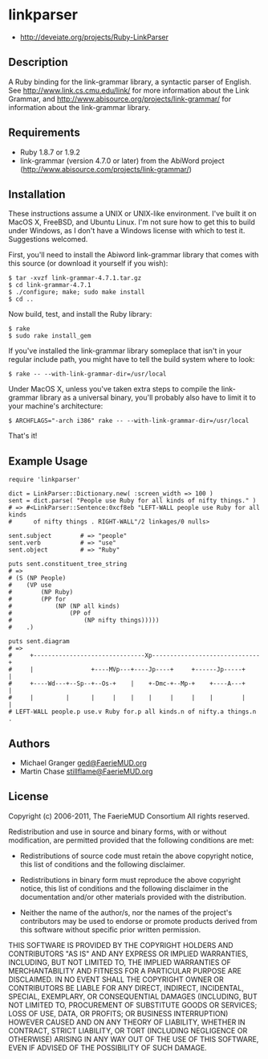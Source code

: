 # linkparser

* http://deveiate.org/projects/Ruby-LinkParser

## Description

A Ruby binding for the link-grammar library, a syntactic parser of
English. See http://www.link.cs.cmu.edu/link/ for more information about
the Link Grammar, and http://www.abisource.org/projects/link-grammar/
for information about the link-grammar library.


## Requirements

* Ruby 1.8.7 or 1.9.2
* link-grammar (version 4.7.0 or later) from the AbiWord project 
  (http://www.abisource.com/projects/link-grammar/) 


## Installation

These instructions assume a UNIX or UNIX-like environment. I've built it on
MacOS X, FreeBSD, and Ubuntu Linux. I'm not sure how to get this to build
under Windows, as I don't have a Windows license with which to test it.
Suggestions welcomed.

First, you'll need to install the Abiword link-grammar library that comes with
this source (or download it yourself if you wish):

    $ tar -xvzf link-grammar-4.7.1.tar.gz
    $ cd link-grammar-4.7.1
    $ ./configure; make; sudo make install
    $ cd ..

Now build, test, and install the Ruby library:

    $ rake
    $ sudo rake install_gem

If you've installed the link-grammar library someplace that isn't in your
regular include path, you might have to tell the build system where to look:

    $ rake -- --with-link-grammar-dir=/usr/local

Under MacOS X, unless you've taken extra steps to compile the link-grammar
library as a universal binary, you'll probably also have to limit it to
your machine's architecture:

    $ ARCHFLAGS="-arch i386" rake -- --with-link-grammar-dir=/usr/local

That's it!


## Example Usage

    require 'linkparser'
    
    dict = LinkParser::Dictionary.new( :screen_width => 100 )
    sent = dict.parse( "People use Ruby for all kinds of nifty things." )
    # => #<LinkParser::Sentence:0xcf8eb "LEFT-WALL people use Ruby for all kinds
    #      of nifty things . RIGHT-WALL"/2 linkages/0 nulls>
    
    sent.subject        # => "people"
    sent.verb           # => "use"
    sent.object         # => "Ruby"
    
    puts sent.constituent_tree_string
    # =>
    # (S (NP People)
    #    (VP use
    #        (NP Ruby)
    #        (PP for
    #            (NP (NP all kinds)
    #                (PP of
    #                    (NP nifty things)))))
    #    .)
    
    puts sent.diagram
    # =>
    #     +-------------------------------Xp------------------------------+
    #     |                +----MVp---+----Jp----+     +------Jp-----+    |
    #     +----Wd---+--Sp--+--Os-+    |    +-Dmc-+--Mp-+    +----A---+    |
    #     |         |      |     |    |    |     |     |    |        |    |
    # LEFT-WALL people.p use.v Ruby for.p all kinds.n of nifty.a things.n . 


## Authors

* Michael Granger <ged@FaerieMUD.org>
* Martin Chase <stillflame@FaerieMUD.org>


## License

Copyright (c) 2006-2011, The FaerieMUD Consortium
All rights reserved.

Redistribution and use in source and binary forms, with or without
modification, are permitted provided that the following conditions are met:

* Redistributions of source code must retain the above copyright notice,
  this list of conditions and the following disclaimer.

* Redistributions in binary form must reproduce the above copyright notice,
  this list of conditions and the following disclaimer in the documentation
  and/or other materials provided with the distribution.

* Neither the name of the author/s, nor the names of the project's
  contributors may be used to endorse or promote products derived from this
  software without specific prior written permission.

THIS SOFTWARE IS PROVIDED BY THE COPYRIGHT HOLDERS AND CONTRIBUTORS "AS IS"
AND ANY EXPRESS OR IMPLIED WARRANTIES, INCLUDING, BUT NOT LIMITED TO, THE
IMPLIED WARRANTIES OF MERCHANTABILITY AND FITNESS FOR A PARTICULAR PURPOSE ARE
DISCLAIMED. IN NO EVENT SHALL THE COPYRIGHT OWNER OR CONTRIBUTORS BE LIABLE
FOR ANY DIRECT, INDIRECT, INCIDENTAL, SPECIAL, EXEMPLARY, OR CONSEQUENTIAL
DAMAGES (INCLUDING, BUT NOT LIMITED TO, PROCUREMENT OF SUBSTITUTE GOODS OR
SERVICES; LOSS OF USE, DATA, OR PROFITS; OR BUSINESS INTERRUPTION) HOWEVER
CAUSED AND ON ANY THEORY OF LIABILITY, WHETHER IN CONTRACT, STRICT LIABILITY,
OR TORT (INCLUDING NEGLIGENCE OR OTHERWISE) ARISING IN ANY WAY OUT OF THE USE
OF THIS SOFTWARE, EVEN IF ADVISED OF THE POSSIBILITY OF SUCH DAMAGE.
